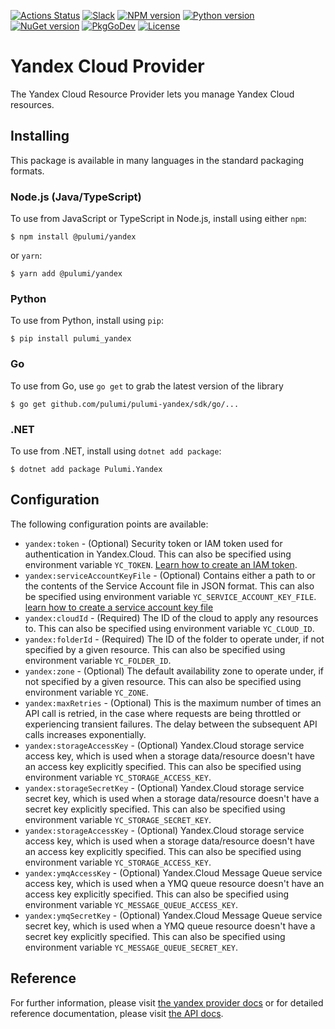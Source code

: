 [![Actions Status](https://github.com/pulumi/pulumi-yandex/workflows/master/badge.svg)](https://github.com/pulumi/pulumi-yandex/actions)
[![Slack](http://www.pulumi.com/images/docs/badges/slack.svg)](https://slack.pulumi.com)
[![NPM version](https://badge.fury.io/js/%40pulumi%2Fyandex.svg)](https://www.npmjs.com/package/@pulumi/yandex)
[![Python version](https://badge.fury.io/py/pulumi-yandex.svg)](https://pypi.org/project/pulumi-yandex)
[![NuGet version](https://badge.fury.io/nu/pulumi.yandex.svg)](https://badge.fury.io/nu/pulumi.yandex)
[![PkgGoDev](https://pkg.go.dev/badge/github.com/pulumi/pulumi-yandex/sdk/go)](https://pkg.go.dev/github.com/pulumi/pulumi-yandex/sdk/go)
[![License](https://img.shields.io/npm/l/%40pulumi%2Fpulumi.svg)](https://github.com/pulumi/pulumi-yandex/blob/master/LICENSE)

# Yandex Cloud Provider

The Yandex Cloud Resource Provider lets you manage Yandex Cloud resources.

## Installing

This package is available in many languages in the standard packaging formats.

### Node.js (Java/TypeScript)

To use from JavaScript or TypeScript in Node.js, install using either `npm`:

    $ npm install @pulumi/yandex

or `yarn`:

    $ yarn add @pulumi/yandex

### Python

To use from Python, install using `pip`:

    $ pip install pulumi_yandex

### Go

To use from Go, use `go get` to grab the latest version of the library

    $ go get github.com/pulumi/pulumi-yandex/sdk/go/...

### .NET

To use from .NET, install using `dotnet add package`:

    $ dotnet add package Pulumi.Yandex

## Configuration

The following configuration points are available:

- `yandex:token` - (Optional) Security token or IAM token used for authentication in Yandex.Cloud. This can also be 
  specified using environment variable `YC_TOKEN`. [Learn how to create an IAM token](https://cloud.yandex.ru/docs/iam/operations/iam-token/create).
- `yandex:serviceAccountKeyFile` - (Optional) Contains either a path to or the contents of the Service Account file in
  JSON format. This can also be specified using environment variable `YC_SERVICE_ACCOUNT_KEY_FILE`.
  [learn how to create a service account key file](https://cloud.yandex.com/docs/iam/operations/iam-token/create-for-sa#keys-create)
- `yandex:cloudId` - (Required) The ID of the cloud to apply any resources to. This can also be specified using
  environment variable `YC_CLOUD_ID`.
- `yandex:folderId` - (Required) The ID of the folder to operate under, if not specified by a given resource. This can
  also be specified using environment variable `YC_FOLDER_ID`.
- `yandex:zone` - (Optional) The default availability zone to operate under, if not specified by a given resource. This
can also be specified using environment variable `YC_ZONE`.
- `yandex:maxRetries` - (Optional) This is the maximum number of times an API call is retried, in the case where requests
  are being throttled or experiencing transient failures. The delay between the subsequent API calls increases exponentially.
- `yandex:storageAccessKey` - (Optional) Yandex.Cloud storage service access key, which is used when a storage data/resource
  doesn't have an access key explicitly specified. This can also be specified using environment variable `YC_STORAGE_ACCESS_KEY`.
- `yandex:storageSecretKey` - (Optional)  Yandex.Cloud storage service secret key, which is used when a storage data/resource
  doesn't have a secret key explicitly specified. This can also be specified using environment variable `YC_STORAGE_SECRET_KEY`.
- `yandex:storageAccessKey` - (Optional) Yandex.Cloud storage service access key, which is used when a storage data/resource
  doesn't have an access key explicitly specified. This can also be specified using environment variable `YC_STORAGE_ACCESS_KEY`.
- `yandex:ymqAccessKey` - (Optional)  Yandex.Cloud Message Queue service access key, which is used when a YMQ queue resource
  doesn't have an access key explicitly specified. This can also be specified using environment variable `YC_MESSAGE_QUEUE_ACCESS_KEY`.
- `yandex:ymqSecretKey` - (Optional) Yandex.Cloud Message Queue service secret key, which is used when a YMQ queue resource
  doesn't have a secret key explicitly specified. This can also be specified using environment variable `YC_MESSAGE_QUEUE_SECRET_KEY`.

## Reference

For further information, please visit [the yandex provider docs](https://www.pulumi.com/docs/intro/cloud-providers/yandex)
or for detailed reference documentation, please visit [the API docs](https://www.pulumi.com/docs/reference/pkg/yandex).